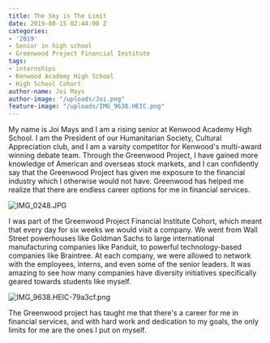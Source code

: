 ```yaml
---
title: The Sky is The Limit
date: 2019-08-15 02:44:00 Z
categories:
- '2019'
- Senior in high school
- Greenwood Project Financial Institute
tags:
- internships
- Kenwood Academy High School
- High School Cohort
author-name: Joi Mays
author-image: "/uploads/Joi.png"
feature-image: "/uploads/IMG_9638.HEIC.png"
---
```


My name is Joi Mays and I am a rising senior at Kenwood Academy High School. I am the President of our Humanitarian Society, Cultural Appreciation club, and I am a varsity competitor for Kenwood's multi-award winning debate team. Through the Greenwood Project, I have gained more knowledge of American and overseas stock markets, and I can confidently say that the Greenwood Project has given me exposure to the financial industry which I otherwise would not have. Greenwood has helped me realize that there are endless career options for me in financial services. 

![IMG_0248.JPG](/uploads/IMG_0248.JPG)

I was part of the Greenwood Project Financial Institute Cohort, which meant that every day for six weeks we would visit a company. We went from Wall Street powerhouses like Goldman Sachs to large international manufacturing companies like Panduit, to powerful technology-based companies like Braintree. At each company, we were allowed to network with the employees, interns, and even some of the senior leaders. It was amazing to see how many companies have diversity initiatives specifically geared towards students like myself.

![IMG_9638.HEIC-79a3cf.png](/uploads/IMG_9638.HEIC-79a3cf.png)

The Greenwood project has taught me that there's a career for me in financial services, and with hard work and dedication to my goals, the only limits for me are the ones I put on myself.
